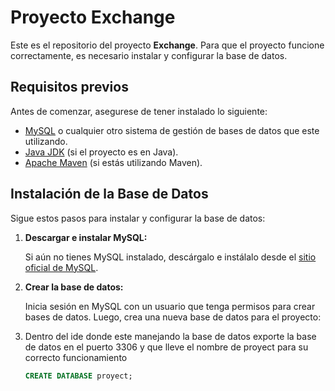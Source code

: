 # Proyecto Exchange

Este es el repositorio del proyecto **Exchange**. Para que el proyecto funcione correctamente, es necesario instalar y configurar la base de datos.

## Requisitos previos

Antes de comenzar, asegurese de tener instalado lo siguiente:

- [MySQL](https://www.mysql.com/downloads/) o cualquier otro sistema de gestión de bases de datos que este utilizando.
- [Java JDK](https://www.oracle.com/java/technologies/javase-jdk16-downloads.html) (si el proyecto es en Java).
- [Apache Maven](https://maven.apache.org/install.html) (si estás utilizando Maven).

## Instalación de la Base de Datos

Sigue estos pasos para instalar y configurar la base de datos:

1. **Descargar e instalar MySQL:**

   Si aún no tienes MySQL instalado, descárgalo e instálalo desde el [sitio oficial de MySQL](https://www.mysql.com/downloads/).

2. **Crear la base de datos:**

   Inicia sesión en MySQL con un usuario que tenga permisos para crear bases de datos. Luego, crea una nueva base de datos para el proyecto:
   
4. Dentro del ide donde este manejando la base de datos exporte la base de datos en el puerto 3306 y que lleve el nombre de proyect para su correcto funcionamiento
   ```sql
   CREATE DATABASE proyect;
